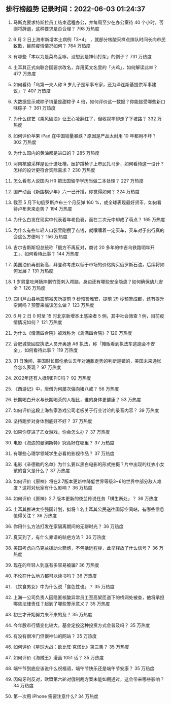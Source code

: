 
## 排行榜趋势 记录时间：2022-06-03 01:24:37
  
  1. 马斯克要求特斯拉员工结束远程办公，并每周至少在办公室待 40 个小时，否则将辞退，这种要求是否合理？ 798 万热度
    
  2. 6 月 2 日上海市新增本土病例「3+4」 ，就部分核酸采样点排队时间长向市民致歉，目前疫情情况如何？ 764 万热度
    
  3. 有哪些「本以为是菜鸟互啄，没想到是神仙打架」的例子？ 731 万热度
    
  4. 土耳其正式向联合国要求改名，弃用英文名里的「火鸡」，如何解读此举？ 477 万热度
    
  5. 如何看待「乌第一夫人称 9 岁儿子是军事专家，还为泽连斯基提供军事建议」？ 407 万热度
    
  6. 大数据显示咸粽子销量是甜粽子 4 倍，如何评价这一数据？你能接受哪些新口味粽子 ？ 361 万热度
    
  7. 为什么综艺《乘风破浪》让王心凌翻红了，但收视率却走了下坡路？ 332 万热度
    
  8. 如何评价苹果 iPad 在中国销量暴跌？原因是产品太耐用 10 年都用不坏？ 302 万热度
    
  9. 为什么国内的黄油都是进口的？ 285 万热度
    
  10. 河南核酸采样屋设计遭吐槽，医护蹲椅子上市民扎马步，如何看待这一设计？怎样的设计更符合实际需求？ 230 万热度
    
  11. 怎么看有人说国内 HR 把法国留学学历当做二本处理？ 227 万热度
    
  12. 国产动画《新围棋少年》六一已开播，你觉得如何？ 224 万热度
    
  13. 截至 5 月下旬俄罗斯卢布三个月反弹 160 %，成全球表现最好货币，如何看待卢布未来走势？ 194 万热度
    
  14. 为什么白发在现实中代表着年老色衰，而在二次元中却成了萌点？ 165 万热度
    
  15. 为什么有些年轻人口袋里刚攒了点钱，就囔囔着一定买车，买车对于出行真的会这么方便吗？ 156 万热度
    
  16. 吉尔吉斯斯坦总统称「俄方不再反对，商讨 20 多年的中吉乌铁路明年开工」，如何看待此事？ 144 万热度
    
  17. 美国油价再创新高，拜登称考虑以低于市场的价格购买俄罗斯石油，后续将如何发展？ 131 万热度
    
  18. 1 岁男童吃烤肠摔倒竹签刺入颅脑，身边还有哪些安全隐患？如何确保幼儿安全？ 126 万热度
    
  19. 四川芦山县地震前减灾所提前 9 秒预警雅安，提前 29 秒预警成都，还有提升空间吗？预警来临该怎么做？ 123 万热度
    
  20. 6 月 2 日 0 时至 15 时北京新增本土感染者 5 例，其中社会筛查 1 例，目前疫情情况如何？ 121 万热度
    
  21. 为什么《情满四合院》被戏称为《禽满四合院》? 120 万热度
    
  22. 合肥城管回应执法人员开奥迪 A6 执法，称「摊贩看到执法车逃跑会不安全」，如何看待此事？ 119 万热度
    
  23. 31 日晚间，美国财长耶伦承认去年对通胀走势的判断是错的，美国未来通胀会怎么表现？ 97 万热度
    
  24. 2022年还有人抵制EPIC吗？ 92 万热度
    
  25. 《西游记》中，唐僧为何屡次偏向猪八戒？ 56 万热度
    
  26. 长期喝白开水与长期喝茶的人相比，谁的身体更健康？ 53 万热度
    
  27. 如何评价这段上海各家游戏公司老板关于行业讨论的录音内容？ 39 万热度
    
  28. 坚持跑步对身体到底好不好？ 37 万热度
    
  29. 如果你穿进了乙女游戏，你会怎么办？ 37 万热度
    
  30. 电影《海边的曼彻斯特》究竟好在哪里？ 37 万热度
    
  31. 有哪些心理学领域学生必看的影视作品？ 37 万热度
    
  32. 电影《辛德勒的名单》为什么要以黑白电影的形式拍摄？片中出现的红衣小女孩的含义是什么？ 37 万热度
    
  33. 如何评价《原神》将在2.7版本更新中降低世界等级3~6的世界中部分敌人难度？这将对玩家有什么影响？ 36 万热度
    
  34. 如何评价《原神》2.7 版本更新的夜兰传说任务「棋生断处」？ 36 万热度
    
  35. 土耳其推进太空强国计划，拟将 1 名土耳其公民送往国际空间站，有哪些信息值得关注？ 36 万热度
    
  36. 你用什么方法打发在家隔离期间的无聊时光？ 36 万热度
    
  37. 夏天到了，有什么靠谱的祛疤方法？ 36 万热度
    
  38. 美国考虑向乌克兰援助火箭炮，不包括远程弹，此举释放了什么信号？ 36 万热度
    
  39. 现在的年轻人到底有多容易被骗? 36 万热度
    
  40. 不论在什么地方都可以读书吗？ 36 万热度
    
  41. 《饮食男女》中为什么说「食色性也」？ 35 万热度
    
  42. 上海一公司负责人因隐匿核酸异常员工至高架匝道下的桥洞处被查，他将承担哪些法律责任？起到了哪些警示意义？ 35 万热度
    
  43. 初三才开始努力来不来的及？ 35 万热度
    
  44. 今年股市行情变化较大，基金定投这种投资方式会普及吗？ 35 万热度
    
  45. 有没有很冷门但很神仙的网站？ 35 万热度
    
  46. 如何评价《星球大战：欧比旺·克诺比》第三集？ 35 万热度
    
  47. 如何评价《海贼王》漫画 1051 话？ 35 万热度
    
  48. 端午节到底应该说什么祝福语，端午节快乐还是端午节安康？ 35 万热度
    
  49. 因匈牙利反对，欧盟第六轮对俄制裁方案未能如期通过，这会带来哪些影响？ 34 万热度
    
  50. 第一次用 iPhone 需要注意什么? 34 万热度
    